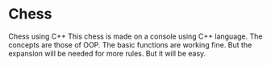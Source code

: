 # Chess
Chess using C++
This chess is made on a console using C++ language. The concepts are those of OOP.
The basic functions are working fine. But the expansion will be needed for more rules. But it will be easy.
